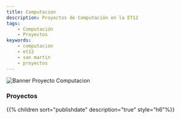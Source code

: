```yaml
---
title: Computacion
description: Proyectos de Computación en la ET12
tags:
    - Computación
    - Proyectos
keywords:
    - computacion
    - et12
    - san martin
    - proyectos
---
```


![Banner Proyecto Computacion](/imgs/proyectocomputacion.png?lightbox=false)

### Proyectos

{{% children sort="publishdate" description="true" style="h6"%}}